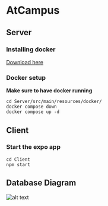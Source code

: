 # AtCampus 

## Server

### Installing docker
[Download here](https://docs.docker.com/get-docker/)

### Docker setup
**Make sure to have docker running**
```console
cd Server/src/main/resources/docker/
docker compose down
docker compose up -d
```
## Client

### Start the expo app

```console
cd Client
npm start
```

## Database Diagram

![alt text](https://www.plantuml.com/plantuml/png/hLLDZzCm4BtdL_Z6WXIwVAn0aH2BaDW3QBK2SOxSUDfwPNk2xIoijllVQUocqmarua0FZMRUo_ZvpTYv357wE5XJFTd4s8TciUYDT6FcUOTsWSjRw6Ajj5nxQQiANDJnNdmFuCD39NQ_PsBO1QrMZJ3erkB3bNYVWBfEZuIkj0-nTT928-waxpRIdxqwVogkhubZv1-KrpCAMAaDmI_EPtWlG_Y9NX7bvSN5ZB911wqRx1ByKQKPAtGRHBFVqQVFl8B7qOiYkD86Mctb6hWC8YaPeUqyo0WxgMCKjOMnpkF1uMz9mMHnrbCsEUFCFRA7Ybvv7FgfvdeCKial9qfck52HS0MXyxgF6bqZ8loAX1Kzo6Z1uWnAPRKZx6oqBSoNBhl8vfHjEld_zvqd3g5pQIS07TgLl4El8pHYYMX0El5EhAG9C76IsblKhYms2VqAFmO8CV0k-PpzZvh_GSyD7kdenw2uVeBRgACvQlWR6fO4Br7Tvo5XwM8VYK9TO_D2KZ-YjU18RPVZijw9m3KHKfR5MKcULYHhXhDvAuY_oHVAmUaSbhLF17ustnuEUvLkP_68TRtTxYyIbfjMt2Utsxh6Xpn-B4N7fqh_F3rdy_dbRt0e3TQaXOhb9XAIQ5Lr2KwD7wZV)
